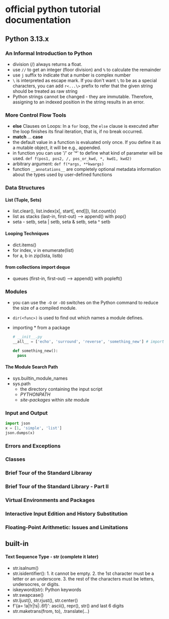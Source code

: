 # official python tutorial documentation

## Python 3.13.x

### An Informal Introduction to Python

- division (/) always returns a float.
- use `//` to get an integer (floor division) and `%` to calculate the remainder
- use `j` suffix to indicate that a number is complex number
- `\` is interpreted as escape mark. If you don't want `\` to be as a special characters, you can add `r<...\>` prefix to refer that the given string should be treated as raw string
- Python strings cannot be changed - they are immutable. Therefore, assigning to an indexed position in the string results in an error.

### More Control Flow Tools

- **else** Clauses on Loops: In a `for` loop, the `else` clause is executed after the loop finishes its final iteration, that is, if no break occurred. 
- **match** ... **case**
- the default value in a function is evaluated only once. If you define it as a mutable object, it will be e.g., appended. 
- in function you can use '/' or '*' to define what kind of parameter will be used. `def f(pos1, pos2, /, pos_or_kwd, *, kwd1, kwd2)`
- arbitrary argument: `def f(*args, **kwargs)`
- function `__annotations__` are completely optional metadata information about the types used by user-defined functions

### Data Structures

#### List (Tuple, Sets)

- list.clear(), list.index(x[, start[, end]]), list.count(x)
- list as stacks (last-in, first-out) --> append() with pop()
- seta - setb, seta | setb, seta & setb, seta ^ setb

#### Looping Techniques

- dict.items()
- for index, v in enumerate(list)
- for a, b in zip(lista, listb)

#### from collections import deque

- queues (first-in, first-out) --> append() with popleft()

### Modules

- you can use the `-O` or `-OO` switches on the Python command to reduce the size of a compiled module.
- `dir(<func>)` is used to find out which names a module defines.
- importing \* from a package

  ```python
  # __init__.py
  __all__ = ['echo', 'surround', 'reverse', 'something_new'] # import the three named submodules

  def something_new():
    pass
  ```

#### The Module Search Path

- sys.builtin_module_names
- sys.path
  - the directory containing the input script
  - _PYTHONPATH_
  - _site-packages_ within _site_ module

### Input and Output

```python
import json
x = [1, 'simple', 'list']
json.dumps(x)
```

### Errors and Exceptions

### Classes

### Brief Tour of the Standard Libraray

### Brief Tour of the Standard Library - Part II

### Virtual Environments and Packages

### Interactive Input Edition and History Substitution

### Floating-Point Arithmetic: Issues and Limitations

## built-in

#### Text Sequence Type - str (complete it later)

- str.isalnum()
- str.isidentifier(): 1. it cannot be empty. 2. the 1st character must be a letter or an underscore. 3. the rest of the characters must be letters, undersocres, or digits.
- iskeyword(str): Python keywords
- str.swapcase()
- str.ljust(), str.rjust(), str.center()
- f'{a= !a|!r|!s|:.6f}': ascii(), repr(), str() and last 6 digits
- str.maketrans(from, to), <str>.translate(...)
